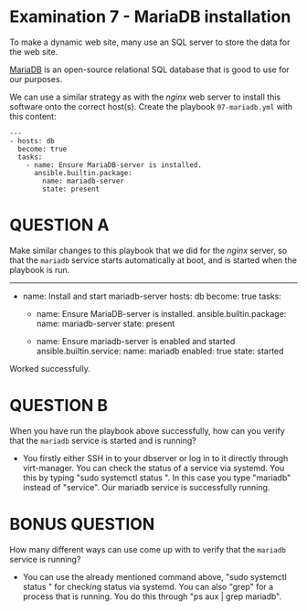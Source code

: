 # Examination 7 - MariaDB installation

To make a dynamic web site, many use an SQL server to store the data for the web site.

[MariaDB](https://mariadb.org/) is an open-source relational SQL database that is good
to use for our purposes.

We can use a similar strategy as with the _nginx_ web server to install this
software onto the correct host(s). Create the playbook `07-mariadb.yml` with this content:

    ---
    - hosts: db
      become: true
      tasks:
        - name: Ensure MariaDB-server is installed.
          ansible.builtin.package:
            name: mariadb-server
            state: present

# QUESTION A

Make similar changes to this playbook that we did for the _nginx_ server, so that
the `mariadb` service starts automatically at boot, and is started when the playbook
is run.

---
- name: Install and start mariadb-server
  hosts: db
  become: true
  tasks:
    - name: Ensure MariaDB-server is installed.
      ansible.builtin.package:
        name: mariadb-server
        state: present

    - name: Ensure mariadb-server is enabled and started
      ansible.builtin.service:
        name: mariadb
        enabled: true
        state: started

Worked successfully.

# QUESTION B

When you have run the playbook above successfully, how can you verify that the `mariadb`
service is started and is running?

- You firstly either SSH in to your dbserver or log in to it directly through virt-manager. You can check the status of a service via systemd. You this by typing "sudo systemctl status <service>". In this case you type "mariadb" instead of "service". Our mariadb service is successfully running.

# BONUS QUESTION

How many different ways can use come up with to verify that the `mariadb` service is running?

- You can use the already mentioned command above, "sudo systemctl status <service>" for checking status via systemd. You can also "grep" for a process that is running. You do this through "ps aux | grep mariadb".
